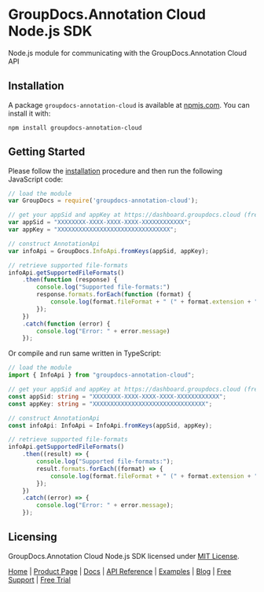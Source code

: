 # GroupDocs.Annotation Cloud Node.js SDK
Node.js module for communicating with the GroupDocs.Annotation Cloud API

## Installation

A package `groupdocs-annotation-cloud` is available at [npmjs.com](https://www.npmjs.com/package/groupdocs-annotation-cloud). You can install it with:

```shell
npm install groupdocs-annotation-cloud
```    

## Getting Started

Please follow the [installation](#installation) procedure and then run the following JavaScript code:

```js
// load the module
var GroupDocs = require('groupdocs-annotation-cloud');

// get your appSid and appKey at https://dashboard.groupdocs.cloud (free registration is required).
var appSid = "XXXXXXXX-XXXX-XXXX-XXXX-XXXXXXXXXXXX";
var appKey = "XXXXXXXXXXXXXXXXXXXXXXXXXXXXXXXX";

// construct AnnotationApi
var infoApi = GroupDocs.InfoApi.fromKeys(appSid, appKey);

// retrieve supported file-formats
infoApi.getSupportedFileFormats()
    .then(function (response) {
        console.log("Supported file-formats:")
        response.formats.forEach(function (format) {
            console.log(format.fileFormat + " (" + format.extension + ")");
        });
    })
    .catch(function (error) {
        console.log("Error: " + error.message)
    });
```

Or compile and run same written in TypeScript:

```ts
// load the module
import { InfoApi } from "groupdocs-annotation-cloud";

// get your appSid and appKey at https://dashboard.groupdocs.cloud (free registration is required).
const appSid: string = "XXXXXXXX-XXXX-XXXX-XXXX-XXXXXXXXXXXX";
const appKey: string = "XXXXXXXXXXXXXXXXXXXXXXXXXXXXXXXX";

// construct AnnotationApi
const infoApi: InfoApi = InfoApi.fromKeys(appSid, appKey);

// retrieve supported file-formats
infoApi.getSupportedFileFormats()
    .then((result) => {
        console.log("Supported file-formats:");
        result.formats.forEach((format) => {
            console.log(format.fileFormat + " (" + format.extension + ")");
        });
    })
    .catch((error) => {
        console.log("Error: " + error.message);
    });
```


## Licensing
GroupDocs.Annotation Cloud Node.js SDK licensed under [MIT License](LICENSE).

[Home](https://www.groupdocs.cloud/) | [Product Page](https://products.groupdocs.cloud/annotation/nodejs) | [Docs](https://wiki.groupdocs.cloud/annotationcloud/) | [API Reference](https://apireference.groupdocs.cloud/annotation/) | [Examples](https://github.com/groupdocs-annotation-cloud/groupdocs-annotation-cloud-node) | [Blog](https://blog.groupdocs.cloud/category/annotation/) | [Free Support](https://forum.groupdocs.cloud/c/annotation) | [Free Trial](https://purchase.groupdocs.cloud/trial)
